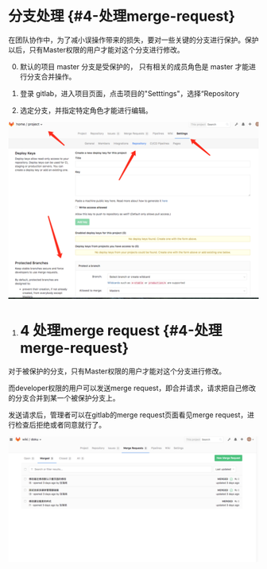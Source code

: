 # 分支处理 {#4-处理merge-request}

在团队协作中，为了减小误操作带来的损失，要对一些关键的分支进行保护。保护以后，只有Master权限的用户才能对这个分支进行修改。

   0. 默认的项目 master 分支是受保护的， 只有相关的成员角色是 master 才能进行分支合并操作。

1. 登录 gitlab，进入项目页面，点击项目的"Setttings"，选择“Repository

2. 选定分支，并指定特定角色才能进行编辑。

![](/assets/protected.png)

1. # 4 处理merge request {#4-处理merge-request}

对于被保护的分支，只有Master权限的用户才能对这个分支进行修改。

而developer权限的用户可以发送merge request，即合并请求，请求把自己修改的分支合并到某一个被保护分支上。

发送请求后，管理者可以在gitlab的merge request页面看见merge request，进行检查后拒绝或者同意就行了。

![](/assets/merge.png)



